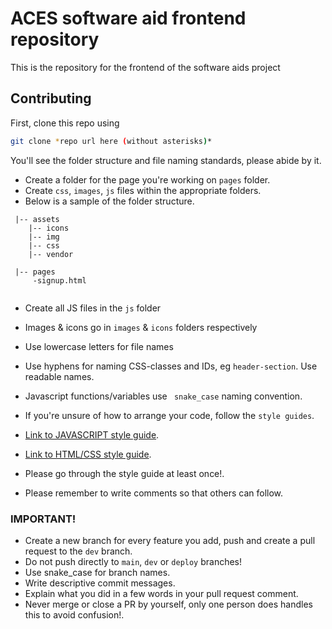 #  ACES software aid frontend repository

This is the repository for the frontend of the software aids project

## Contributing

First, clone this repo using

```bash
git clone *repo url here (without asterisks)*
```
You'll see the folder structure and file naming standards, please abide by it.
* Create a folder for the page you're working on ```pages``` folder.
* Create ```css```, ```images```, ```js``` files within the appropriate folders.
* Below is a sample of the folder structure.
```
 |-- assets
    |-- icons
    |-- img
    |-- css
    |-- vendor

 |-- pages
     -signup.html
    
```
* Create all JS files in the ```js``` folder

* Images & icons go in ```images``` & ```icons``` folders respectively
* Use lowercase letters for file names
* Use hyphens for naming CSS-classes and IDs, eg ```header-section```. Use readable names.
* Javascript functions/variables use ``` snake_case``` naming convention.
* If you're unsure of how to arrange your code, follow the ```style guides```.
* [Link to JAVASCRIPT style guide](https://github.com/airbnb/javascript).
* [Link to HTML/CSS style guide](https://google.github.io/styleguide/htmlcssguide.html).
* Please go through the style guide at least once!.
* Please remember to write comments so that others can follow.

### IMPORTANT!
* Create a new branch for every feature you add, push and create a pull request to the ```dev``` branch.
* Do not push directly to ```main```, ```dev``` or ```deploy``` branches!
* Use snake_case for branch names.
* Write descriptive commit messages.
* Explain what you did in a few words in your pull request comment.
* Never merge or close a PR by yourself, only one person does handles this to avoid confusion!.
